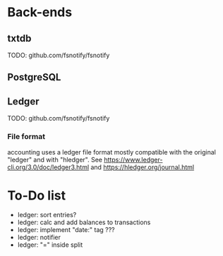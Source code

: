 # Back-ends

## txtdb

TODO: github.com/fsnotify/fsnotify

## PostgreSQL

## Ledger

TODO: github.com/fsnotify/fsnotify

### File format

accounting uses a ledger file format mostly compatible with the original "ledger" and with "hledger".
See https://www.ledger-cli.org/3.0/doc/ledger3.html and https://hledger.org/journal.html

# To-Do list
  + ledger: sort entries?
  + ledger: calc and add balances to transactions
  + ledger: implement "date:" tag ???
  + ledger: notifier
  + ledger: "=" inside split
